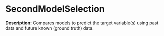 
# SecondModelSelection

**Description:** Compares models to predict the target variable(s) using past data and future known (ground truth) data.

